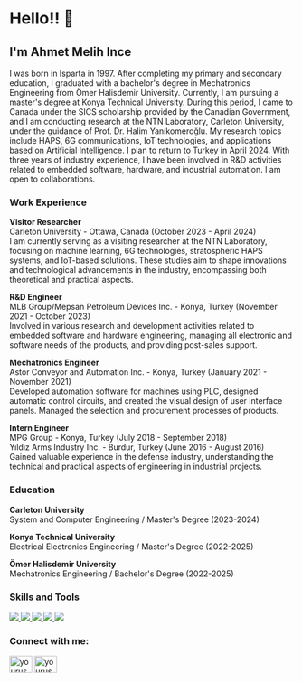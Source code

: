 # Hello!! 👋

## I'm Ahmet Melih Ince

I was born in Isparta in 1997. After completing my primary and secondary education, I graduated with a bachelor's degree in Mechatronics Engineering from Ömer Halisdemir University. Currently, I am pursuing a master's degree at Konya Technical University. During this period, I came to Canada under the SICS scholarship provided by the Canadian Government, and I am conducting research at the NTN Laboratory, Carleton University, under the guidance of Prof. Dr. Halim Yanıkomeroğlu. My research topics include HAPS, 6G communications, IoT technologies, and applications based on Artificial Intelligence. I plan to return to Turkey in April 2024. With three years of industry experience, I have been involved in R&D activities related to embedded software, hardware, and industrial automation. I am open to collaborations.

### Work Experience

**Visitor Researcher**  
Carleton University - Ottawa, Canada (October 2023 - April 2024)  
I am currently serving as a visiting researcher at the NTN Laboratory, focusing on machine learning, 6G technologies, stratospheric HAPS systems, and IoT-based solutions. These studies aim to shape innovations and technological advancements in the industry, encompassing both theoretical and practical aspects.

**R&D Engineer**  
MLB Group/Mepsan Petroleum Devices Inc. - Konya, Turkey (November 2021 - October 2023)  
Involved in various research and development activities related to embedded software and hardware engineering, managing all electronic and software needs of the products, and providing post-sales support.

**Mechatronics Engineer**  
Astor Conveyor and Automation Inc. - Konya, Turkey (January 2021 - November 2021)  
Developed automation software for machines using PLC, designed automatic control circuits, and created the visual design of user interface panels. Managed the selection and procurement processes of products.

**Intern Engineer**  
MPG Group - Konya, Turkey (July 2018 - September 2018)  
Yıldız Arms Industry Inc. - Burdur, Turkey (June 2016 - August 2016)  
Gained valuable experience in the defense industry, understanding the technical and practical aspects of engineering in industrial projects.

### Education

**Carleton University**  
System and Computer Engineering / Master's Degree (2023-2024)

**Konya Technical University**  
Electrical Electronics Engineering / Master's Degree (2022-2025)

**Ömer Halisdemir University**  
Mechatronics Engineering / Bachelor's Degree (2022-2025)

### Skills and Tools
<p align="left"> 
  <a href="https://www.cprogramming.com/" target="_blank"> <img src="https://img.icons8.com/color/48/000000/c-programming.png"/> </a> 
  <a href="https://www.w3schools.com/cpp/" target="_blank"> <img src="https://img.icons8.com/color/48/000000/c-plus-plus-logo.png"/> </a> 
  <a href="https://www.java.com" target="_blank"> <img src="https://img.icons8.com/color/48/000000/java-coffee-cup-logo.png"/> </a> 
  <a href="https://www.python.org" target="_blank"> <img src="https://img.icons8.com/color/48/000000/python.png"/> </a> 
  <a href="https://www.linux.org/" target="_blank"> <img src="https://img.icons8.com/color/48/000000/linux.png"/> </a> 

</p>

### Connect with me:
<p align="left">
  <a href="https://linkedin.com/in/melihince" target="blank"><img align="center" src="https://cdn.jsdelivr.net/npm/simple-icons@v3/icons/linkedin.svg" alt="yourusername" height="30" width="40" /></a>
  <a href="https://medium.com/@melihince" target="blank"><img align="center" src="https://cdn.jsdelivr.net/npm/simple-icons@v3/icons/medium.svg" alt="yourusername" height="30" width="40" /></a>
</p>
